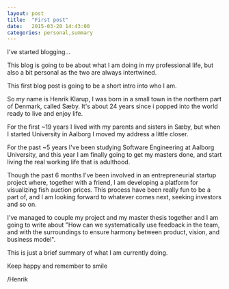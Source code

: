 ```yaml
---
layout: post
title:  "First post"
date:   2015-03-20 14:43:00
categories: personal,summary
---
```


I've started blogging...

This blog is going to be about what I am doing in my professional life, but also a bit personal as the two are always intertwined.

This first blog post is going to be a short intro into who I am.

So my name is Henrik Klarup, I was born in a small town in the northern part of Denmark, called Sæby. It's about 24 years since i popped into the world ready to live and enjoy life.

For the first ~19 years I lived with my parents and sisters in Sæby, but when I started University in Aalborg I moved my address a little closer.

For the past ~5 years I've been studying Software Engineering at Aalborg University, and this year I am finally going to get my masters done, and start living the real working life that is adulthood.

Though the past 6 months I've been involved in an entrepreneurial startup project where, together with a friend, I am developing a platform for visualizing fish auction prices.
This process have been really fun to be a part of, and I am looking forward to whatever comes next, seeking investors and so on.

I've managed to couple my project and my master thesis together and I am going to write about "How can we systematically use feedback in the team, and with the surroundings to ensure harmony between product, vision, and business model".

This is just a brief summary of what I am currently doing.

Keep happy and remember to smile

/Henrik
